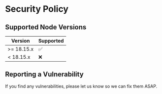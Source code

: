 # Security Policy

## Supported Node Versions

| Version      | Supported          |
| ------------ | ------------------ |
| >= 18.15.x   | :white_check_mark: |
| < 18.15.x    | :x:                |

## Reporting a Vulnerability

If you find any vulnerabilities, please let us know so we can fix them ASAP.
